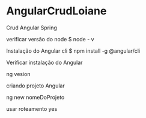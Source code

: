# AngularCrudLoiane
Crud Angular Spring

verificar versão do node
$ node - v 

Instalação do Angular cli
$ npm install -g @angular/cli

Verificar instalação do Angular

ng vesion


criando projeto Angular

ng new nomeDoProjeto

usar roteamento yes
